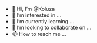 - 👋 Hi, I’m @Koluza
- 👀 I’m interested in ...
- 🌱 I’m currently learning ...
- 💞️ I’m looking to collaborate on ...
- 📫 How to reach me ...

<!---
Koluza/Koluza is a ✨ special ✨ repository because its `README.md` (this file) appears on your GitHub profile.
You can click the Preview link to take a look at your changes.
--->
